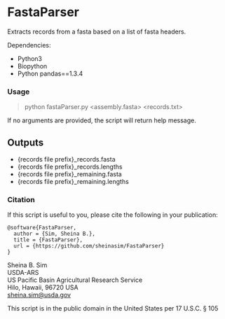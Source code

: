 # FastaParser 
Extracts records from a fasta based on a list of fasta headers.

Dependencies:

* Python3 
* Biopython
* Python pandas==1.3.4

### Usage
  
> python fastaParser.py \<assembly.fasta\> \<records.txt\>

If no arguments are provided, the script will return help message.

## Outputs

* \{records file prefix\}\_records.fasta
* \{records file prefix\}\_records.lengths
* \{records file prefix\}\_remaining.fasta
* \{records file prefix\}\_remaining.lengths

### Citation

If this script is useful to you, please cite the following in your publication:

```
@software{FastaParser,
  author = {Sim, Sheina B.},
  title = {FastaParser},
  url = {https://github.com/sheinasim/FastaParser}
}
```

Sheina B. Sim  
USDA-ARS  
US Pacific Basin Agricultural Research Service  
Hilo, Hawaii, 96720 USA  
sheina.sim@usda.gov  

This script is in the public domain in the United States per 17 U.S.C. § 105
